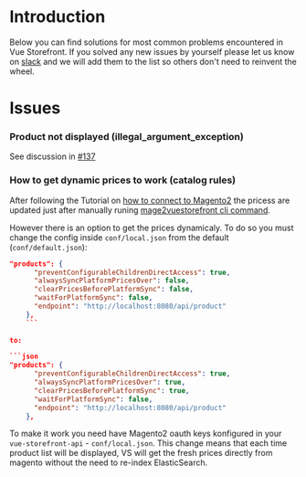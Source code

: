 # Introduction

Below you can find solutions for most common problems encountered in Vue Storefront.
If you solved any new issues by yourself please let us know on [slack](http://vuestorefront.slack.com) and we will add them to the list so others don't need to reinvent the wheel.

# Issues

### <a name="products-not-displayed"></a>Product not displayed (illegal_argument_exception)

See discussion in [#137](https://github.com/DivanteLtd/vue-storefront/issues/137)

### <a name="dynamic-pricing"></a>How to get dynamic prices to work (catalog rules)

After following the Tutorial on [how to connect to Magento2](https://medium.com/@piotrkarwatka/vue-storefront-how-to-install-and-integrate-with-magento2-227767dd65b2) the pricess are updated just after manually runing [mage2vuestorefront cli command](https://github.com/DivanteLtd/mage2vuestorefront).

However there is an option to get the prices dynamicaly. To do so you must change the config inside `conf/local.json` from the default (`conf/default.json`):

```json
"products": {
      "preventConfigurableChildrenDirectAccess": true,
      "alwaysSyncPlatformPricesOver": false,
      "clearPricesBeforePlatformSync": false,
      "waitForPlatformSync": false,
      "endpoint": "http://localhost:8080/api/product"
    },
    ```
    
to:

```json
"products": {
      "preventConfigurableChildrenDirectAccess": true,
      "alwaysSyncPlatformPricesOver": true,
      "clearPricesBeforePlatformSync": true,
      "waitForPlatformSync": false,
      "endpoint": "http://localhost:8080/api/product"
    },
```

To make it work you need have Magento2 oauth keys konfigured in your `vue-storefront-api` - `conf/local.json`.
This change means that each time product list will be displayed, VS will get the fresh prices directly from magento without the need to re-index ElasticSearch.
